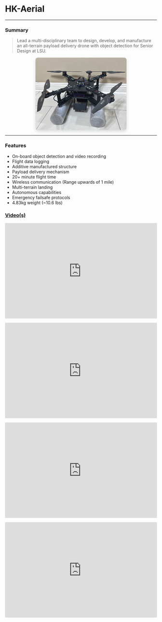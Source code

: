 # HK-Aerial

---

### Summary
> Lead a multi-disciplinary team to design, develop, and manufacture an all-terrain payload delivery drone with object detection for Senior Design at LSU.

<div style="text-align:center;">
  <img src="/static/images/hkaerial.jpg" alt="HK Aerial" style="max-width:60%; height:auto; border-radius:8px; box-shadow:0 4px 12px rgba(0,0,0,0.15);">
</div>

___

### Features

- On-board object detection and video recording
- Flight data logging
- Additive manufactured structure
- Payload delivery mechanism
- 20+ minute flight time
- Wireless communication (Range upwards of 1 mile)
- Multi-terrain landing
- Autonomous capabilities
- Emergency failsafe protocols
- 4.83kg weight (~10.6 lbs)

### [Video(s)](https://lsumail2-my.sharepoint.com/:f:/g/personal/ecacha1_lsu_edu/Eg9fbSZKnYtBkltUtrdNZuYBayHBqVfP1zNsWUQfvVmdEQ?e=bEeCs3)

<div style="display:flex; justify-content:center; margin-top:1em;">
  <iframe width="560" height="315" src="https://www.youtube.com/embed/A8Q2BG28Pes?si=uL-vrQBhT9uQzM5c" title="YouTube video player" frameborder="0" allow="accelerometer; autoplay; clipboard-write; encrypted-media; gyroscope; picture-in-picture; web-share" allowfullscreen></iframe>
</div>

<div style="display:flex; justify-content:center; margin-top:1em;">
  <iframe width="560" height="315" src="https://www.youtube.com/embed/sCDNTz36FGM?si=Fpz6J2fVUHy6BJLd" title="YouTube video player" frameborder="0" allow="accelerometer; autoplay; clipboard-write; encrypted-media; gyroscope; picture-in-picture; web-share" allowfullscreen></iframe>
</div>

<div style="display:flex; justify-content:center; margin-top:1em;">
  <iframe width="560" height="315" src="https://www.youtube.com/embed/rDjG7xr3u3w?si=qxBH7jU8OstlB5Ra" title="YouTube video player" frameborder="0" allow="accelerometer; autoplay; clipboard-write; encrypted-media; gyroscope; picture-in-picture; web-share" allowfullscreen></iframe>
</div>

<div style="display:flex; justify-content:center; margin-top:1em;">
  <iframe width="560" height="315" src="https://www.youtube.com/embed/Rl_IScNFuGs?si=CUnPiBygxjDkLfzF" title="YouTube video player" frameborder="0" allow="accelerometer; autoplay; clipboard-write; encrypted-media; gyroscope; picture-in-picture; web-share" allowfullscreen></iframe>
</div>

